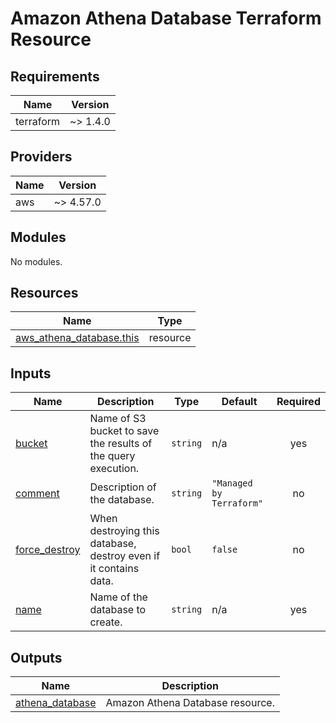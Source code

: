 # Amazon Athena Database Terraform Resource

## Requirements

| Name      | Version  |
| --------- | -------- |
| terraform | ~> 1.4.0 |

## Providers

| Name | Version   |
| ---- | --------- |
| aws  | ~> 4.57.0 |

## Modules

No modules.

## Resources

| Name                                                                                                                    | Type     |
| ----------------------------------------------------------------------------------------------------------------------- | -------- |
| [aws_athena_database.this](https://registry.terraform.io/providers/hashicorp/aws/latest/docs/resources/athena_database) | resource |

## Inputs

| Name                                                                     | Description                                                      | Type     | Default                  | Required |
| ------------------------------------------------------------------------ | ---------------------------------------------------------------- | -------- | ------------------------ | :------: |
| <a name="input_bucket"></a> [bucket](#input_bucket)                      | Name of S3 bucket to save the results of the query execution.    | `string` | n/a                      |   yes    |
| <a name="input_comment"></a> [comment](#input_comment)                   | Description of the database.                                     | `string` | `"Managed by Terraform"` |    no    |
| <a name="input_force_destroy"></a> [force_destroy](#input_force_destroy) | When destroying this database, destroy even if it contains data. | `bool`   | `false`                  |    no    |
| <a name="input_name"></a> [name](#input_name)                            | Name of the database to create.                                  | `string` | n/a                      |   yes    |

## Outputs

| Name                                                                             | Description                      |
| -------------------------------------------------------------------------------- | -------------------------------- |
| <a name="output_athena_database"></a> [athena_database](#output_athena_database) | Amazon Athena Database resource. |
